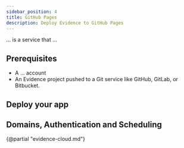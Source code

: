 ```yaml
---
sidebar_position: 4
title: GitHub Pages
description: Deploy Evidence to GitHub Pages
---
```


... is a service that ...

## Prerequisites

- A ... account
- An Evidence project pushed to a Git service like GitHub, GitLab, or Bitbucket.

## Deploy your app


## Domains, Authentication and Scheduling

{@partial "evidence-cloud.md"}